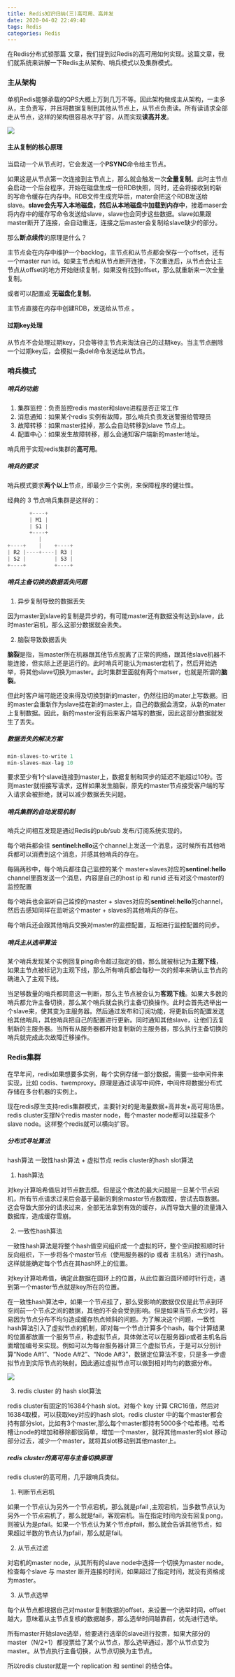```yaml
---
title: Redis知识归纳(三)高可用、高并发
date: 2020-04-02 22:49:40
tags: Redis
categories: Redis
---
```


在Redis分布式锁那篇 文章，我们提到过Redis的高可用如何实现。这篇文章，我们就系统来讲解一下Redis主从架构、哨兵模式以及集群模式。

<!-- more -->

### 主从架构

单机Redis能够承载的QPS大概上万到几万不等。因此架构做成主从架构，一主多从，主负责写，并且将数据复制到其他从节点上，从节点负责读。所有读请求全部走从节点，这样的架构很容易水平扩容，从而实现**读高并发**。

![](redis4/redis-master-slave.png)

#### 主从复制的核心原理

当启动一个从节点时，它会发送一个**PSYNC**命令给主节点。

如果这是从节点第一次连接到主节点上，那么就会触发一次**全量复制**。此时主节点会启动一个后台程序，开始在磁盘生成一份RDB快照，同时，还会将接收到的新的写命令缓存在内存中。RDB文件生成完毕后，mater会把这个RDB发送给slave。**slave会先写入本地磁盘，然后从本地磁盘中加载到内存中**，接着maser会将内存中的缓存写命令发送给slave，slave也会同步这些数据。slave如果跟master断开了连接，会自动重连，连接之后master会复制给slave缺少的部分。

那么**断点续传**的原理是什么？

主节点会在内存中维护一个backlog，主节点和从节点都会保存一个offset，还有一个master run id。如果主节点和从节点断开连接，下次重连后，从节点会让主节点从offset的地方开始继续复制，如果没有找到offset，那么就重新来一次全量复制。

或者可以配置成 **无磁盘化复制**。

主节点直接在内存中创建RDB，发送给从节点 。

#### 过期key处理

从节点不会处理过期key，只会等待主节点来淘汰自己的过期key。当主节点删除一个过期key后，会模拟一条del命令发送给从节点。

### 哨兵模式

##### 哨兵的功能

1. 集群监控：负责监控redis master和slave进程是否正常工作
2. 消息通知：如果某个redis 实例有故障，那么哨兵负责发送警报给管理员
3. 故障转移：如果master挂掉，那么会自动转移到slave 节点上。
4. 配置中心：如果发生故障转移，那么会通知客户端新的master地址。

哨兵用于实现redis集群的**高可用**。

##### 哨兵的要求

哨兵模式要求**两个以上**节点，即最少三个实例，来保障程序的健壮性。

经典的 3 节点哨兵集群是这样的：

```java
       +----+
       | M1 |
       | S1 |
       +----+
          |
+----+    |    +----+
| R2 |----+----| R3 |
| S2 |         | S3 |
+----+         +----+
```

##### 哨兵主备切换的数据丢失问题

1. 异步复制导致的数据丢失

因为master到slave的复制是异步的，有可能master还有数据没有达到slave，此时master宕机，那么这部分数据就会丢失。

2. 脑裂导致数据丢失

**脑裂**是指，当master所在机器跟其他节点脱离了正常的网络，跟其他slave机器不能连接，但实际上还是运行的。此时哨兵可能认为master宕机了，然后开始选举，将其他slave切换为master。此时集群里面就有两个matser，也就是所谓的**脑裂**。

但此时客户端可能还没来得及切换到新的master，仍然往旧的mater上写数据。旧的master会重新作为slave挂在新的master上，自己的数据会清空，从新的mater上复制数据。因此，新的master没有后来客户端写的数据，因此这部分数据就发生了丢失。

##### 数据丢失的解决方案

```java
min-slaves-to-write 1
min-slaves-max-lag 10
```

要求至少有1个slave连接到master上，数据复制和同步的延迟不能超过10秒。否则master就拒接写请求，这样如果发生脑裂，原先的master节点接受客户端的写入请求会被拒绝，就可以减少数据丢失问题。

##### 哨兵集群的自动发现机制

哨兵之间相互发现是通过Redis的pub/sub 发布/订阅系统实现的。

每个哨兵都会往 **sentinel:hello**这个channel上发送一个消息，这时候所有其他哨兵都可以消费到这个消息，并感其他哨兵的存在。

每隔两秒中，每个哨兵都往自己监控的某个 master+slaves对应的**sentinel:hello** channel里面发送一个消息，内容是自己的host ip 和 runid 还有对这个master的监控配置

每个哨兵也会监听自己监控的master + slaves对应的**sentinel:hello**的channel，然后去感知同样在监听这个master + slaves的其他哨兵的存在。

每个哨兵还会跟其他哨兵交换对master的监控配置，互相进行监控配置的同步。

##### 哨兵主从选举算法

某个哨兵发现某个实例回复ping命令超过指定的值，那么就被标记为**主观下线**，如果主节点被标记为主观下线，那么所有哨兵都会每秒一次的频率来确认主节点的确进入了主观下线。

当足够数量的哨兵都同意这一判断，那么主节点被会认为**客观下线**。如果大多数的哨兵都允许主备切换，那么某个哨兵就会执行主备切换操作。此时会首先选举出一个slave来，使其变为主服务器。然后通过发布和订阅功能，将更新后的配置发送给其他哨兵，其他哨兵把自己的配置进行更新。同时通知其他slave，让他们去复制新的主服务器。当所有从服务器都开始复制新的主服务器，那么执行主备切换的哨兵就完成此次故障迁移操作。

### Redis集群

在早年间，redis如果想要多实例，每个实例存储一部分数据，需要一些中间件来实现，比如 codis、twemproxy。原理是通过读写中间件，中间件将数据分布式存储在多台机器的实例上。

现在redis原生支持redis集群模式，主要针对的是海量数据+高并发+高可用场景。redis cluster支撑N个redis master node，每个master node都可以挂载多个slave node。这样整个redis就可以横向扩容。

##### 分布式寻址算法

hash算法
一致性hash算法 + 虚拟节点
redis cluster的hash slot算法

1. hash算法

对key计算哈希值后对节点数去模。但是这个做法的最大问题是一旦某个节点宕机，所有节点请求过来后会基于最新的剩余master节点数取模，尝试去取数据。这会导致大部分的请求过来，全部无法拿到有效的缓存，从而导致大量的流量涌入数据库，造成缓存雪崩。

2. 一致性hash算法

一致性hash算法是将整个hash值空间组织成一个虚拟的环，整个空间按照顺时针反向组织，下一步将各个master节点（使用服务器的ip 或者 主机名）进行hash。这样就能确定每个节点在其hash环上的位置。

对key计算哈希值，确定此数据在圆环上的位置，从此位置沿圆环顺时针行走，遇到第一个master节点就是key所在的位置。

在一致性hash算法中，如果一个节点挂了，那么受影响的数据仅仅是此节点到环空间前一个节点之间的数据，其他的不会会受到影响。但是如果当节点太少时，容易因为节点分布不均匀造成缓存热点倾斜的问题。为了解决这个问题，一致性hash算法引入了虚拟节点的机制，即对每一个节点计算多个hash，每个计算结果的位置都放置一个服务节点，称虚拟节点，具体做法可以在服务器ip或者主机名后面增加编号来实现。例如可以为每台服务器计算三个虚拟节点，于是可以分别计算“Node A#1”、“Node A#2”、“Node A#3”，数据定位算法不变，只是多一步虚拟节点到实际节点的映射。因此通过虚拟节点可以做到相对均匀的数据分布。

![](redis4/consistent-hashing-algorithm.png)

3. redis cluster 的 hash slot算法

redis cluster有固定的16384个hash slot。对每个 key 计算 CRC16值，然后对16384取模，可以获取key对应的hash slot。redis cluster 中的每个master都会持有部分slot，比如有3个master,那么每个master都持有5000多个哈希槽。哈希槽让node的增加和移除都很简单，增加一个master，就将其他master的slot 移动部分过去，减少一个master，就将其slot移动到其他master上。

##### redis cluster的高可用与主备切换原理

redis cluster的高可用，几乎跟哨兵类似。

1. 判断节点宕机

如果一个节点认为另外一个节点宕机，那么就是pfail ,主观宕机，当多数节点认为另外一个节点宕机了，那么就是fail，客观宕机。当在指定时间内没有回复pong，则被认为是pfail。如果一个节点认为某个节点pfail，那么就会告诉其他节点，如果超过半数的节点认为pfail，那么就是fail。

2. 从节点过滤

对宕机的master node，从其所有的slave node中选择一个切换为master node。检查每个slave 与 master 断开连接的时间，如果超过了指定时间，就没有资格成为master。

3. 从节点选举

每个从节点都根据自己对master复制数据的offset，来设置一个选举时间，offset越大，意味着从主节点复核的数据越多，那么选举时间越靠前，优先进行选举。

所有master开始slave选举，给要进行选举的slave进行投票，如果大部分的master（N/2+1）都投票给了某个从节点，那么选举通过，那个从节点变为master。从节点执行主备切换，从节点切换为主节点。

所以redis cluster就是一个 replication 和 sentinel 的结合体。

